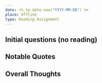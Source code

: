 ```yaml
---
date: <% tp.date.now("YYYY-MM-DD") %>
place: Offline
type: Reading Assignment
---
```

## Initial questions (no reading)

## Notable Quotes

## Overall Thoughts

